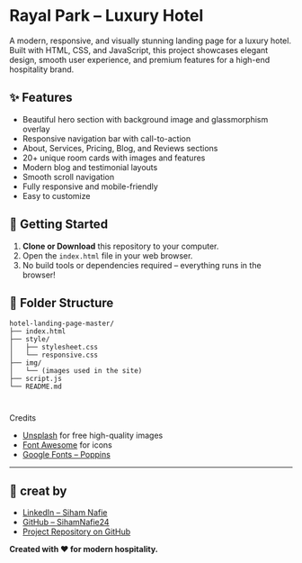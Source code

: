 # Rayal Park – Luxury Hotel 

A modern, responsive, and visually stunning landing page for a luxury hotel. Built with HTML, CSS, and JavaScript, this project showcases elegant design, smooth user experience, and premium features for a high-end hospitality brand.

## ✨ Features
- Beautiful hero section with background image and glassmorphism overlay
- Responsive navigation bar with call-to-action
- About, Services, Pricing, Blog, and Reviews sections
- 20+ unique room cards with images and features
- Modern blog and testimonial layouts
- Smooth scroll navigation
- Fully responsive and mobile-friendly
- Easy to customize

## 🚀 Getting Started

1. **Clone or Download** this repository to your computer.
2. Open the `index.html` file in your web browser.
3. No build tools or dependencies required – everything runs in the browser!

## 📁 Folder Structure
```
hotel-landing-page-master/
├── index.html
├── style/
│   ├── stylesheet.css
│   └── responsive.css
├── img/
│   └── (images used in the site)
├── script.js
└── README.md
```

#
 Credits
- [Unsplash](https://unsplash.com/) for free high-quality images
- [Font Awesome](https://fontawesome.com/) for icons
- [Google Fonts – Poppins](https://fonts.google.com/specimen/Poppins)

---

## 👤 creat by 
- [LinkedIn – Siham Nafie](https://www.linkedin.com/in/siham-nafie/)
- [GitHub – SihamNafie24](https://github.com/SihamNafie24)
- [Project Repository on GitHub](https://github.com/SihamNafie24/hotel-Rayal-Park.git)

**Created with ❤️ for modern hospitality.**
